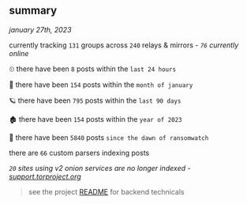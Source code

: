 
## summary
_january 27th, 2023_

currently tracking `131` groups across `240` relays & mirrors - _`76` currently online_

⏲ there have been `8` posts within the `last 24 hours`

🦈 there have been `154` posts within the `month of january`

🪐 there have been `795` posts within the `last 90 days`

🏚 there have been `154` posts within the `year of 2023`

🦕 there have been `5840` posts `since the dawn of ransomwatch`

there are `66` custom parsers indexing posts

_`20` sites using v2 onion services are no longer indexed - [support.torproject.org](https://support.torproject.org/onionservices/v2-deprecation/)_

> see the project [README](https://github.com/joshhighet/ransomwatch#ransomwatch--) for backend technicals
